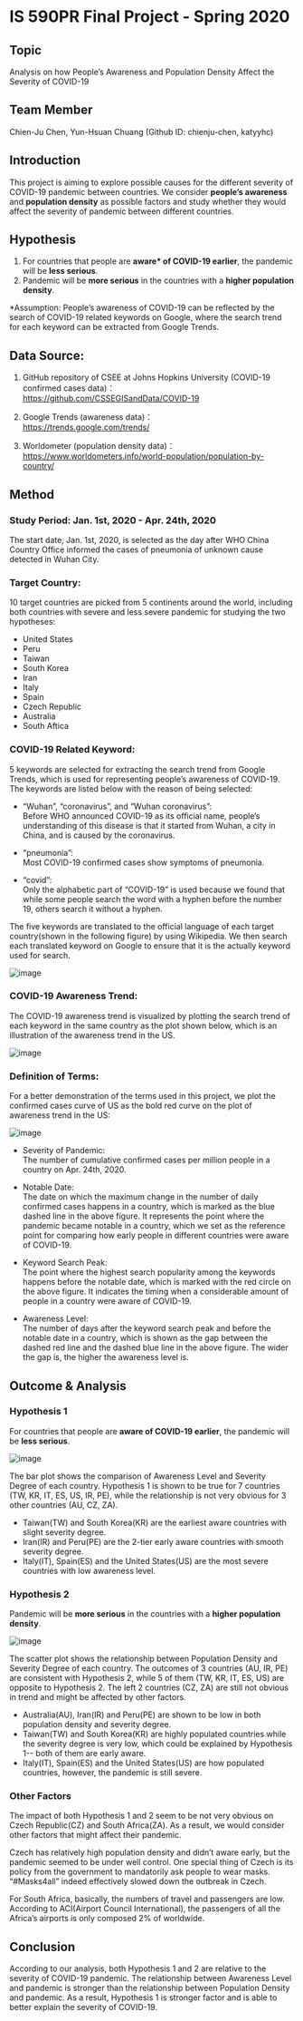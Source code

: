 # IS 590PR Final Project - Spring 2020


## Topic

Analysis on how People’s Awareness and Population Density Affect the Severity of COVID-19


## Team Member

Chien-Ju Chen, Yun-Hsuan Chuang (Github ID: chienju-chen, katyyhc)


## Introduction

This project is aiming to explore possible causes for the different severity of COVID-19 pandemic between countries. We consider **people’s awareness** and **population density** as possible factors and study whether they would affect the severity of pandemic between different countries.


## Hypothesis
1. For countries that people are **aware\* of COVID-19 earlier**, the pandemic will be **less serious**.
2. Pandemic will be **more serious** in the countries with a **higher population density**.

*Assumption: People’s awareness of COVID-19 can be reflected by the search of COVID-19 related keywords on Google, where the search trend for each keyword can be extracted from Google Trends.


## Data Source:

1. GitHub repository of CSEE at Johns Hopkins University (COVID-19 confirmed cases data)： <br>https://github.com/CSSEGISandData/COVID-19

2. Google Trends (awareness data)：<br>https://trends.google.com/trends/
 
3. Worldometer (population density data)： <br>https://www.worldometers.info/world-population/population-by-country/


## Method

### Study Period: Jan. 1st, 2020 - Apr. 24th, 2020

The start date, Jan. 1st, 2020, is selected as the day after WHO China Country Office informed the cases of pneumonia of unknown cause detected in Wuhan City.

### Target Country:

10 target countries are picked from 5 continents around the world, including both countries with severe and less severe pandemic for studying the two hypotheses:
* United States
* Peru
* Taiwan
* South Korea
* Iran
* Italy
* Spain
* Czech Republic
* Australia
* South Aftica

### COVID-19 Related Keyword:

5 keywords are selected for extracting the search trend from Google Trends, which is used for representing people’s awareness of COVID-19. The keywords are listed below with the reason of being selected:

* “Wuhan”, “coronavirus”, and “Wuhan coronavirus”:
<br>Before WHO announced COVID-19 as its official name, people’s understanding of this disease is that it started from Wuhan, a city in China, and is caused by the coronavirus.

* “pneumonia”: 
<br>Most COVID-19 confirmed cases show symptoms of pneumonia. 

* “covid”: 
<br>Only the alphabetic part of “COVID-19” is used because we found that while some people search the word with a hyphen before the number 19, others search it without a hyphen.

The five keywords are translated to the official language of each target country(shown in the following figure) by using Wikipedia. We then search each translated keyword on Google to ensure that it is the actually keyword used for search. 

![image](https://github.com/chienju-chen/final_project_2020Sp/blob/master/plots/COVID-19_related_keywords.png)

### COVID-19 Awareness Trend:

The COVID-19 awareness trend is visualized by plotting the search trend of each keyword in the same country as the plot shown below, which is an illustration of the awareness trend in the US.

![image](https://github.com/chienju-chen/final_project_2020Sp/blob/master/plots/Keyword%20Search%20Trends_US.png)

### Definition of Terms:

For a better demonstration of the terms used in this project, we plot the confirmed cases curve of US as the bold red curve on the plot of awareness trend in the US:

![image](https://github.com/chienju-chen/final_project_2020Sp/blob/master/plots/Keyword%20Search%20Trends%20_%20Number%20of%20Confirmed%20Cases%20Over%20Time_US.png)

* Severity of Pandemic: 
<br>The number of cumulative confirmed cases per million people in a country on Apr. 24th, 2020.

* Notable Date: 
<br>The date on which the maximum change in the number of daily confirmed cases happens in a country, which is marked as the blue dashed line in the above figure. It represents the point where the pandemic became notable in a country, which we set as the reference point for comparing how early people in different countries were aware of COVID-19.

* Keyword Search Peak:
<br>The point where the highest search popularity among the keywords happens before the notable date, which is marked with the red circle on the above figure. It indicates the timing when a considerable amount of people in a country were aware of COVID-19.

* Awareness Level:
<br>The number of days after the keyword search peak and before the notable date in a country, which is shown as the gap between the dashed red line and the dashed blue line in the above figure. The wider the gap is, the higher the awareness level is.


## Outcome & Analysis

### **Hypothesis 1**
For countries that people are **aware of COVID-19 earlier**, the pandemic will be **less serious**.

![image](https://github.com/chienju-chen/final_project_2020Sp/blob/master/plots/bar_plot_hyp.1.png)

The bar plot shows the comparison of Awareness Level and Severity Degree of each country. Hypothesis 1 is shown to be true for 7 countries (TW, KR, IT, ES, US, IR, PE), while the relationship is not very obvious for 3 other countries (AU, CZ, ZA).

* Taiwan(TW) and South Korea(KR) are the earliest aware countries with slight severity degree.
* Iran(IR) and Peru(PE) are the 2-tier early aware countries with smooth severity degree.
* Italy(IT), Spain(ES) and the United States(US) are the most severe countries with low awareness level.


### Hypothesis 2
Pandemic will be **more serious** in the countries with a **higher population density**.

![image](https://github.com/chienju-chen/final_project_2020Sp/blob/master/plots/scatter_plot_hyp.2.png)

The scatter plot shows the relationship between Population Density and Severity Degree of each country. The outcomes of 3 countries (AU, IR, PE) are consistent with Hypothesis 2, while 5 of them (TW, KR, IT, ES, US) are opposite to Hypothesis 2. The left 2 countries (CZ, ZA) are still not obvious in trend and might be affected by other factors.

* Australia(AU), Iran(IR) and Peru(PE) are shown to be low in both population density and severity degree.
* Taiwan(TW) and South Korea(KR) are highly populated countries while the severity degree is very low, which could be explained by Hypothesis 1-- both of them are early aware.
* Italy(IT), Spain(ES) and the United States(US) are how populated countries, however, the pandemic is still severe.


### Other Factors

The impact of both Hypothesis 1 and 2 seem to be not very obvious on Czech Republic(CZ) and South Africa(ZA). As a result, we would consider other factors that might affect their pandemic. 

Czech has relatively high population density and didn’t aware early, but the pandemic seemed to be under well control. One special thing of Czech is its policy from the government to mandatorily ask people to wear masks. “#Masks4all” indeed effectively slowed down the outbreak in Czech.

For South Africa, basically, the numbers of travel and passengers are low. According to ACI(Airport Council International), the passengers of all the Africa’s airports is only composed 2% of worldwide. 



## Conclusion
According to our analysis, both Hypothesis 1 and 2 are relative to the severity of COVID-19 pandemic. The relationship between Awareness Level and pandemic is stronger than the relationship between Population Density and pandemic. As a result, Hypothesis 1 is stronger factor and is able to better explain the severity of COVID-19.
